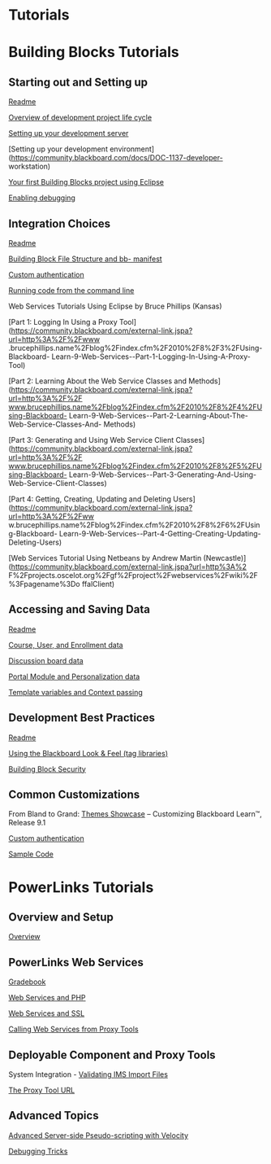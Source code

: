 # Tutorials
# Building Blocks Tutorials

## Starting out and Setting up

[Readme](https://community.blackboard.com/docs/DOC-1437)

[Overview of development project life
cycle](https://community.blackboard.com/docs/DOC-1126)

[Setting up your development
server](https://community.blackboard.com/docs/DOC-1548)

[Setting up your development
environment](https://community.blackboard.com/docs/DOC-1137-developer-
workstation)

[Your first Building Blocks project using
Eclipse](https://community.blackboard.com/docs/DOC-1421)

[Enabling debugging](https://community.blackboard.com/docs/DOC-1138)

## Integration Choices

[Readme](https://community.blackboard.com/docs/DOC-1437)

[Building Block File Structure and bb-
manifest](https://community.blackboard.com/docs/DOC-1427)

[Custom authentication](https://community.blackboard.com/docs/DOC-1424)

[Running code from the command
line](https://community.blackboard.com/docs/DOC-1398)

Web Services Tutorials Using Eclipse by Bruce Phillips (Kansas)

[Part 1: Logging In Using a Proxy
Tool](https://community.blackboard.com/external-link.jspa?url=http%3A%2F%2Fwww
.brucephillips.name%2Fblog%2Findex.cfm%2F2010%2F8%2F3%2FUsing-Blackboard-
Learn-9-Web-Services--Part-1-Logging-In-Using-A-Proxy-Tool)

[Part 2: Learning About the Web Service Classes and
Methods](https://community.blackboard.com/external-link.jspa?url=http%3A%2F%2F
www.brucephillips.name%2Fblog%2Findex.cfm%2F2010%2F8%2F4%2FUsing-Blackboard-
Learn-9-Web-Services--Part-2-Learning-About-The-Web-Service-Classes-And-
Methods)

[Part 3: Generating and Using Web Service Client
Classes](https://community.blackboard.com/external-link.jspa?url=http%3A%2F%2F
www.brucephillips.name%2Fblog%2Findex.cfm%2F2010%2F8%2F5%2FUsing-Blackboard-
Learn-9-Web-Services--Part-3-Generating-And-Using-Web-Service-Client-Classes)

[Part 4: Getting, Creating, Updating and Deleting
Users](https://community.blackboard.com/external-link.jspa?url=http%3A%2F%2Fww
w.brucephillips.name%2Fblog%2Findex.cfm%2F2010%2F8%2F6%2FUsing-Blackboard-
Learn-9-Web-Services--Part-4-Getting-Creating-Updating-Deleting-Users)

[Web Services Tutorial Using Netbeans by Andrew Martin
(Newcastle)](https://community.blackboard.com/external-link.jspa?url=http%3A%2
F%2Fprojects.oscelot.org%2Fgf%2Fproject%2Fwebservices%2Fwiki%2F%3Fpagename%3Do
ffalClient)

## Accessing and Saving Data

[Readme](https://community.blackboard.com/docs/DOC-1437)

[Course, User, and Enrollment
data](https://community.blackboard.com/docs/DOC-1425)

[Discussion board data](https://community.blackboard.com/docs/DOC-1547)

[Portal Module and Personalization
data](https://community.blackboard.com/docs/DOC-1495)

[Template variables and Context
passing](https://community.blackboard.com/docs/DOC-1148)

## Development Best Practices

[Readme](https://community.blackboard.com/docs/DOC-1437)

[Using the Blackboard Look & Feel (tag
libraries)](https://community.blackboard.com/docs/DOC-1423)

[Building Block Security](https://community.blackboard.com/docs/DOC-1426)

## Common Customizations

From Bland to Grand: [Themes
Showcase](https://community.blackboard.com/docs/DOC-1537) – Customizing
Blackboard Learn™, Release 9.1

[Custom authentication](https://community.blackboard.com/docs/DOC-1424)

[Sample Code](https://community.blackboard.com/docs/DOC-1540)

#

#

# PowerLinks Tutorials

## Overview and Setup

[Overview](https://community.blackboard.com/docs/DOC-1422)

## PowerLinks Web Services

[Gradebook](https://community.blackboard.com/docs/DOC-1496)

[Web Services and PHP](https://community.blackboard.com/docs/DOC-1569)

[Web Services and SSL](https://community.blackboard.com/docs/DOC-1570)

[Calling Web Services from Proxy
Tools](https://community.blackboard.com/docs/DOC-1509)

## Deployable Component and Proxy Tools

System Integration - [Validating IMS Import
Files](https://community.blackboard.com/docs/DOC-1538)

[The Proxy Tool URL](https://community.blackboard.com/docs/DOC-1549)

## Advanced Topics

[Advanced Server-side Pseudo-scripting with
Velocity](https://community.blackboard.com/docs/DOC-1545)

[Debugging Tricks](https://community.blackboard.com/docs/DOC-1508)

